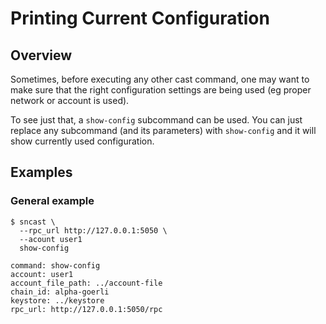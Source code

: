 # Printing Current Configuration

## Overview

Sometimes, before executing any other cast command, one may want to make sure that the right
configuration settings are being used (eg proper network or account is used).

To see just that, a `show-config` subcommand  can be used. You can just
replace any subcommand (and its parameters) with `show-config` and it will show currently used configuration.


## Examples

### General example

```shell
$ sncast \
  --rpc_url http://127.0.0.1:5050 \
  --acount user1
  show-config

command: show-config
account: user1
account_file_path: ../account-file
chain_id: alpha-goerli
keystore: ../keystore
rpc_url: http://127.0.0.1:5050/rpc
```